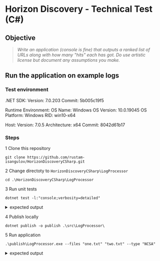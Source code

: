 # Horizon Discovery - Technical Test (C#)

## Objective

> *Write an application (console is fine) that outputs a ranked list of URLs along with how many "hits" each has got. Do use artistic license but document any assumptions you make.*

## Run the application on example logs

### Test environment

.NET SDK:
 Version:   7.0.203
 Commit:    5b005c19f5

Runtime Environment:
 OS Name:     Windows
 OS Version:  10.0.19045
 OS Platform: Windows
 RID:         win10-x64

Host:
  Version:      7.0.5
  Architecture: x64
  Commit:       8042d61b17

### Steps

1 Clone this repository

```shell
git clone https://github.com/rustam-isangulov/HorizonDiscoveryCSharp.git
```

2 Change directoty to `HorizonDiscoveryCSharp\LogProcessor`

```shell
cd .\HorizonDiscoveryCSharp\LogProcessor
```

3 Run unit tests

```shell
dotnet test -l:"console;verbosity=detailed"
```

<details><summary>expected output</summary>
<p>

```shell
[xUnit.net 00:00:00.00] xUnit.net VSTest Adapter v2.4.5+1caef2f33e (64-bit .NET 7.0.5)
[xUnit.net 00:00:00.36]   Discovering: LogProcessor.Tests
[xUnit.net 00:00:00.38]   Discovered:  LogProcessor.Tests
[xUnit.net 00:00:00.39]   Starting:    LogProcessor.Tests
[xUnit.net 00:00:00.48]   Finished:    LogProcessor.Tests
  Passed LogProcessor.Tests.ProgramUnitTests.Test_GoodArgumentsString [24 ms]
  Passed LogProcessor.Tests.ProgramUnitTests.Test_EmptyArgumentsString [22 ms]

Test Run Successful.
Total tests: 2
     Passed: 2
 Total time: 1.0208 Seconds
```
</p>
</details>

4 Publish locally

```shell
dotnet publish -o publish .\src\LogProcessor\
```
5 Run application

```shell
.\publish\LogProcessor.exe --files "one.txt" "two.txt" --type "NCSA"
```

<details><summary>expected output</summary>
<p>

```shell
files to process:
        : one.txt
        : two.txt
log type: NCSA
```
</p>
</details>
